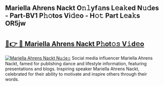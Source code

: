 ## Mariella Ahrens Nackt O𝚗𝚕yf𝚊ns L𝚎a𝚔ed N𝚞𝚍es - Part-BV1 P𝚑𝚘tos Vi𝚍𝚎o - H𝚘𝚝 Part L𝚎a𝚔s OR5jw

# <h2><a href="http://kfe8h5n.oniu.top/?m=Mariella+Ahrens+Nackt">🔗👉 🔴 Mariella Ahrens Nackt P𝚑ot𝚘𝚜 V𝚒d𝚎o</a></h2>

[![Mariella Ahrens Nackt Nu𝚍e𝚜](https://i.imgur.com/0qMVB7G.gif)](http://kfe8h5n.oniu.top/?m=Mariella+Ahrens+Nackt)
Social media influencer Mariella Ahrens Nackt, famed for publishing dance and lifestyle information, featuring presentations and blogs. Inspiring speaker Mariella Ahrens Nackt, celebrated for their ability to motivate and inspire others through their words.  
